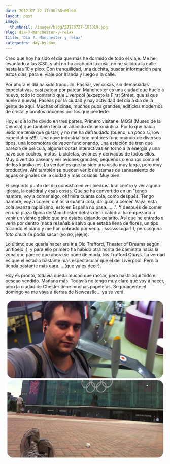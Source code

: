 ```yaml
---
date: 2012-07-27 17:30:38+00:00
layout: post
image:
  thumbnail: /images/blog/20120727-183019.jpg
slug: dia-7-manchester-y-relax
title: 'Día 7: Manchester y relax'
categories: day-by-day
---
```


Creo que hoy ha sido el día que más he dormido de todo el viaje. Me he levantado a las 8:30, y ahí no ha acabado la cosa, no he salido a la calle hasta las 10 y pico. Con tranquilidad, una duchita, buscar información para estos días, para el viaje por Irlanda y luego a la calle.

Por ahora el día ha sido tranquilo. Pasear, ver cosas, sin demasiadas expectativas, casi patear por patear. Manchester es una ciudad que huele a nuevo, todo lo contrario que Liverpool (excepto la First Street, que sí que huele a nueva). Paseas por la ciudad y hay actividad del día a día de la gente de aquí. Muchas oficinas, muchos pubs grandes, edificios modernos de cristal y bonitos rincones por los que perderte.

Hoy el día lo he divido en tres partes. Primero visitar el MOSI (Museo de la Ciencia) que también tenia un añadido de aeronáutica. Por lo que había leído me tenia que gustar, y no me ha defraudado (bueno, un poco sí, low expectations!!!). Una nave industrial con motores funcionando de diversos tipos, una locomotora de vapor funcionando, una estación de tren que parecía de película, algunas cosas interactivas en torno a la energía y una nave con coches, motos, bicicletas, aviones y derivados de todos ellos. Muy divertido pasear y ver aviones grandes, pequeños o enanos como el de los kamikazes. La verdad es que ha sido una visita muy larga, pero muy productiva. Ah! también se pueden ver los sistemas de saneamiento de aguas originales de la ciudad y más cosicas. Muy bien.

El segundo punto del día consistía en ver piedras. Ir al centro y ver alguna iglesia, la catedral y esas cosas. Que se ha convertido en un "tengo hambre, voy a comer algo, oh! mira cuánta cola, como después. Tengo hambre, voy a comer, oh! mira cuánta cola, da igual, a comer. Vaya, esta cola avanza rapidísimo, esto en España no pasa.......". Y después de comer en una plaza típica de Manchester detrás de la catedral ha empezado a venir un viento gélido que me estaba dejando pajarito. Así que he entrado a verla por dentro (nada reseñable salvo que estaba llena de flores, un tipo tocando el piano y me han cobrado por verla... sssssssugar!!), pero alguna foto chula se podía sacar (yo no, jejeje).

Lo último que quería hacer era ir a Old Trafford, Theater of Dreams según un tipejo ;), y para ello primero ha habido otra horita de caminata hacia la zona que parece que ahora se pone de moda, los Trafford Quays. La verdad es que el estadio bastante más espectacular que el del Liverpool. Pero la tienda bastante más cara.... (que ya es decir).

Hoy es pronto, todavía queda mucho que rascar, pero hasta aquí todo el pescao vendido. Mañana más. Todavía no tengo muy claro qué voy a hacer, pero la ciudad de Chester tiene muchas papeletas. Seguramente el domingo ya me vaya a tierras de Newcastle... ya se verá.

[![20120727-183019.jpg](/images/blog/20120727-183019.jpg)](/images/blog/20120727-183019.jpg)
